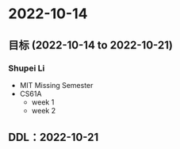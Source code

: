 # 2022-10-14
## 目标 (2022-10-14 to 2022-10-21)
### Shupei Li
- MIT Missing Semester
- CS61A
  - week 1
  - week 2

## DDL：2022-10-21
